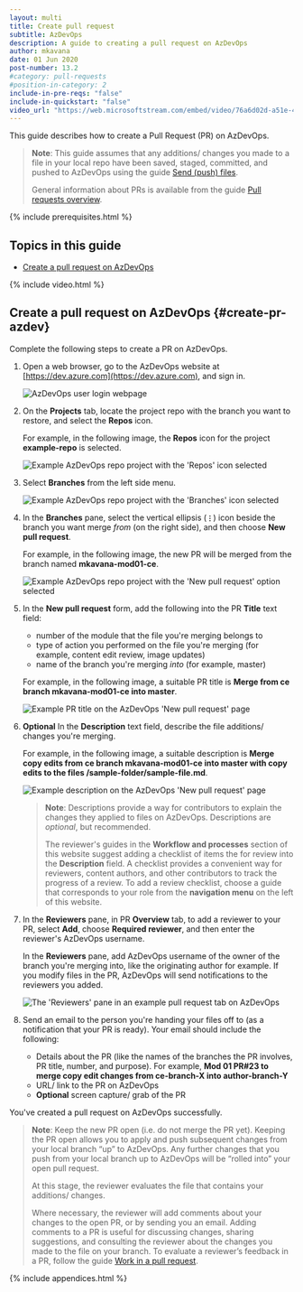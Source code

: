 ```yaml
---
layout: multi
title: Create pull request
subtitle: AzDevOps
description: A guide to creating a pull request on AzDevOps
author: mkavana
date: 01 Jun 2020
post-number: 13.2
#category: pull-requests
#position-in-category: 2
include-in-pre-reqs: "false"
include-in-quickstart: "false"
video_url: "https://web.microsoftstream.com/embed/video/76a6d02d-a51e-4c98-b41c-1f0a115eea5e?autoplay=false&amp;showinfo=true"
---
```


This guide describes how to create a Pull Request (PR) on AzDevOps.

> **Note**: This guide assumes that any additions/ changes you made to a file in your local repo have been saved, staged, committed, and pushed to AzDevOps using the guide [Send (push) files]({{site.baseurl}}/branches/push-files.html).
>
> General information about PRs is available from the guide [Pull requests overview]({{site.baseurl}}/pull-requests/pr-overview.html).
>

{% include prerequisites.html %}

## Topics in this guide

- [Create a pull request on AzDevOps](#create-pr-azdev)

{% include video.html %}

## Create a pull request on AzDevOps {#create-pr-azdev}

Complete the following steps to create a PR on AzDevOps.

1. Open a web browser, go to the AzDevOps website at [https://dev.azure.com](https://dev.azure.com), and sign in.

    ![AzDevOps user login webpage](../assets/images/13-pull-requests/create-pr/azdev/create-pr-001.png)

2. On the **Projects** tab, locate the project repo with the branch you want to restore, and select the **Repos** icon.

    For example, in the following image, the **Repos** icon for the project **example-repo** is selected.

    ![Example AzDevOps repo project with the 'Repos' icon selected](../assets/images/13-pull-requests/create-pr/azdev/create-pr-002.png)

3. Select **Branches** from the left side menu.

    ![Example AzDevOps repo project with the 'Branches' icon selected](../assets/images/13-pull-requests/create-pr/azdev/create-pr-003.png)

4. In the **Branches** pane, select the vertical ellipsis (**`⋮`**) icon beside the branch you want merge *from* (on the right side), and then choose **New pull request**.

    For example, in the following image, the new PR will be merged from the branch named **mkavana-mod01-ce**.

    ![Example AzDevOps repo project with the 'New pull request' option selected](../assets/images/13-pull-requests/create-pr/azdev/create-pr-004.png)

5. In the **New pull request** form, add the following into the PR **Title** text field:

    - number of the module that the file you're merging belongs to
    - type of action you performed on the file you're merging (for example, content edit review, image updates)
    - name of the branch you're merging *into* (for example, master)

    For example, in the following image, a suitable PR title is **Merge from ce branch mkavana-mod01-ce into master**.

    ![Example PR title on the AzDevOps 'New pull request' page](../assets/images/13-pull-requests/create-pr/azdev/create-pr-005.png)

6. **Optional** In the **Description** text field, describe the file additions/ changes you're merging.

    For example, in the following image, a suitable description is **Merge copy edits from ce branch mkavana-mod01-ce into master with copy edits to the files /sample-folder/sample-file.md**.

    ![Example description on the AzDevOps 'New pull request' page](../assets/images/13-pull-requests/create-pr/azdev/create-pr-006.png)

    > **Note**: Descriptions provide a way for contributors to explain the changes they applied to files on AzDevOps. Descriptions are *optional*, but recommended.
    >
    > The reviewer's guides in the **Workflow and processes** section of this website suggest adding a checklist of items the for review into the **Description** field. A checklist provides a convenient way for reviewers, content authors, and other contributors to track the progress of a review. To add a review checklist, choose a guide that corresponds to your role from the **navigation menu** on the left of this website.
    >

7. In the **Reviewers** pane, in PR **Overview** tab, to add a reviewer to your PR, select **Add**, choose **Required reviewer**, and then enter the reviewer's AzDevOps username.

    In the **Reviewers** pane, add AzDevOps username of the owner of the branch you're merging into, like the originating author for example. If you modify files in the PR, AzDevOps will send notifications to the reviewers you added.

   ![The 'Reviewers' pane in an example pull request tab on AzDevOps](../assets/images/13-pull-requests/create-pr/azdev/create-pr-007.png)

8. Send an email to the person you're handing your files off to (as a notification that your PR is ready). Your email should include the following:

   - Details about the PR (like the names of the branches the PR involves, PR title, number, and purpose). For example, **Mod 01 PR#23 to merge copy edit changes from ce-branch-X into author-branch-Y**
   - URL/ link to the PR on AzDevOps
   - **Optional** screen capture/ grab of the PR

You've created a pull request on AzDevOps successfully.

> **Note**: Keep the new PR open (i.e. do not merge the PR yet). Keeping the PR open allows you to apply and push subsequent changes from your local branch “up” to AzDevOps. Any further changes that you push from your local branch up to AzDevOps will be “rolled into” your open pull request.
>
> At this stage, the reviewer evaluates the file that contains your additions/ changes.
>
> Where necessary, the reviewer will add comments about your changes to the open PR, or by sending you an email. Adding comments to a PR is useful for discussing changes, sharing suggestions, and consulting the reviewer about the changes you made to the file on your branch. To evaluate a reviewer’s feedback in a PR, follow the guide [Work in a pull request]({{site.baseurl}}/pull-requests/work-in-pr.html).
>

{% include appendices.html %}

